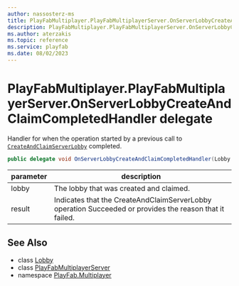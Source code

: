 ```yaml
---
author: nassosterz-ms
title: PlayFabMultiplayer.PlayFabMultiplayerServer.OnServerLobbyCreateAndClaimCompletedHandler
description: PlayFabMultiplayer.PlayFabMultiplayerServer.OnServerLobbyCreateAndClaimCompletedHandler
ms.author: aterzakis
ms.topic: reference
ms.service: playfab
ms.date: 08/02/2023
---
```


# PlayFabMultiplayer.PlayFabMultiplayerServer.OnServerLobbyCreateAndClaimCompletedHandler delegate

Handler for when the operation started by a previous call to [`CreateAndClaimServerLobby`](./PlayFabMultiplayer.PlayFabMultiplayerServer/CreateAndClaimServerLobby.md) completed.

```csharp
public delegate void OnServerLobbyCreateAndClaimCompletedHandler(Lobby lobby, int result);
```

| parameter | description |
| --- | --- |
| lobby | The lobby that was created and claimed. |
| result | Indicates that the CreateAndClaimServerLobby operation Succeeded or provides the reason that it failed. |

## See Also

* class [Lobby](./Lobby.md)
* class [PlayFabMultiplayerServer](./PlayFabMultiplayer.PlayFabMultiplayerServer.md)
* namespace [PlayFab.Multiplayer](../PlayFabMultiplayerSDK.md)

